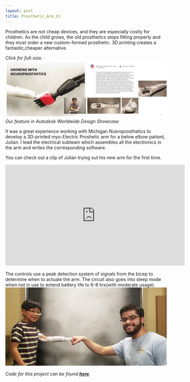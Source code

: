 ```yaml
---
layout: post
title: Prosthetic_Arm_V1
---
```


Prosthetics are not cheap devices, and they are especially costly for children. As the child grows, the old prosthetics stops fitting properly and they must order a new custom-formed prosthetic. 3D printing creates a fantastic,cheaper alternative.

*Click for full-size.*
[![alt text](/assets/projects/autodesk.jpg "Click For Full-Size")](https://raw.githubusercontent.com/sshafeez/sshafeez.github.io/master/assets/projects/autodesk.jpg)  
*Our feature in Autodesk Worldwide Design Showcase*

It was a great experience working with Michigan Nueroprosthetics to develop a 3D-printed myo-Electric Proshetic arm for a below elbow patient, Julian. I lead the electrical subteam which assembles all the electronics in the arm and writes the corresponding software.

You can check out a clip of Julian trying out his new arm for the first time.
<iframe width="560" height="315" src="https://www.youtube-nocookie.com/embed/QA86Gl8VnV4?rel=0" frameborder="0" allow="autoplay; encrypted-media" allowfullscreen></iframe>

The controls use a peak detection system of signals from the bicep to determine when to actuate the arm. The circuit also goes into sleep mode when not in use to extend battery life to 6-8 hrs(with moderate usage).
![alt text](/assets/projects/meAndJulian.jpg)

*Code for this project can be found **[here](https://sshafeez.github.io/404/)**.*
